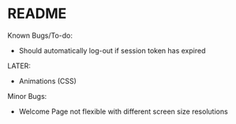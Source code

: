 # README

Known Bugs/To-do:

* Should automatically log-out if session token has expired

LATER:

* Animations (CSS)

Minor Bugs: 
* Welcome Page not flexible with different screen size resolutions